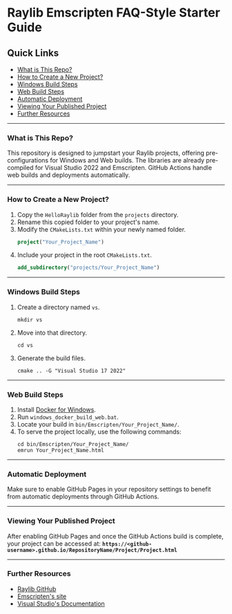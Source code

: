 # Raylib Emscripten FAQ-Style Starter Guide

## Quick Links
- [What is This Repo?](#what-is-this-repo)
- [How to Create a New Project?](#how-to-create-a-new-project)
- [Windows Build Steps](#windows-build-steps)
- [Web Build Steps](#web-build-steps)
- [Automatic Deployment](#automatic-deployment)
- [Viewing Your Published Project](#viewing-your-published-project)
- [Further Resources](#further-resources)

---

### What is This Repo?
This repository is designed to jumpstart your Raylib projects, offering pre-configurations for Windows and Web builds. The libraries are already pre-compiled for Visual Studio 2022 and Emscripten. GitHub Actions handle web builds and deployments automatically.

---

### How to Create a New Project?
1. Copy the `HelloRaylib` folder from the `projects` directory.
2. Rename this copied folder to your project's name.
3. Modify the `CMakeLists.txt` within your newly named folder.
    ```CMake
    project("Your_Project_Name")
    ```
4. Include your project in the root `CMakeLists.txt`.
    ```CMake
    add_subdirectory("projects/Your_Project_Name")
    ```

---

### Windows Build Steps
1. Create a directory named `vs`.
    ```shell
    mkdir vs
    ```
2. Move into that directory.
    ```shell
    cd vs
    ```
3. Generate the build files.
    ```shell
    cmake .. -G "Visual Studio 17 2022"
    ```

---

### Web Build Steps
1. Install [Docker for Windows](https://hub.docker.com/editions/community/docker-ce-desktop-windows/).
2. Run `windows_docker_build_web.bat`.
3. Locate your build in `bin/Emscripten/Your_Project_Name/`.
4. To serve the project locally, use the following commands:
    ```shell
    cd bin/Emscripten/Your_Project_Name/
    emrun Your_Project_Name.html
    ```

---

### Automatic Deployment
Make sure to enable GitHub Pages in your repository settings to benefit from automatic deployments through GitHub Actions.

---

### Viewing Your Published Project
After enabling GitHub Pages and once the GitHub Actions build is complete, your project can be accessed at:
**`https://<github-username>.github.io/RepositoryName/Project/Project.html`**

---

### Further Resources
- [Raylib GitHub](https://github.com/raysan5/raylib)
- [Emscripten's site](https://emscripten.org/)
- [Visual Studio's Documentation](https://docs.microsoft.com/en-us/visualstudio/?view=vs-2022)

